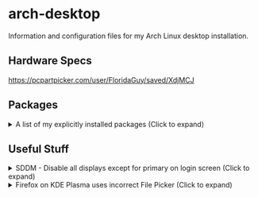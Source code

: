 # arch-desktop
Information and configuration files for my Arch Linux desktop installation.

## Hardware Specs
https://pcpartpicker.com/user/FloridaGuy/saved/XdjMCJ

## Packages
<details>
 <summary>A list of my explicitly installed packages (Click to expand)</summary>

  https://archlinux.org/packages/
  ### Core
   - `amd-ucode`
   - [`base`](https://archlinux.org/packages/core/any/base/) (meta package)
   - `base-devel` (meta package)
   - `btrfs-progs`
   - `linux`
   - `linux-firmware`
   - `nano`
  ### Extra
   - `ark`
   - `ffmpegthumbs`
   - `firefox`
   - `flatpak`
   - `flatpak-kcm`
   - `fwupd`
   - `git`
   - `gwenview`
   - `i2c-tools`
   - `kcolorchooser`
   - `kdegraphics-thumbnailers`
   - `kio-gdrive`
   - `libdvdcss`
   - `libreoffice-fresh`
   - `libva-mesa-driver`
   - `libva-utils`
   - `libva-vdpau-driver`
   - `mesa`
   - `mesa-vdpau`
   - `nano-syntax-highlighting`
   - `neofetch`
   - `networkmanager`
   - `obs-studio`
   - `openrgb`
   - [`plasma-meta`](https://archlinux.org/packages/extra/any/plasma-meta/) (meta package)
   - `qemu-full`
   - `shotcut`
   - `spectacle`
   - `ufw`
   - `vdpauinfo`
   - `vulkan-radeon`
   - `xf86-video-amdgpu`
  ### Multilib
   [(Must be manually enabled)](https://wiki.archlinux.org/title/Official_repositories#Enabling_multilib)
   - `lib32-mesa`
   - `lib32-vulkan-radeon `
   - `steam`
  ### AUR
   - `mkinitcpio-firmware`
   - `paru`
   - `ventoy`
   - `vesktop`
  ### Flatpak
   - `com.spotify.Client`
</details>

## Useful Stuff
<details>
 <summary>SDDM - Disable all displays except for primary on login screen (Click to expand)</summary>

  - See configuration file: `/usr/share/sddm/scripts/Xsetup`
</details>

<details>
 <summary>Firefox on KDE Plasma uses incorrect File Picker (Click to expand)</summary>
  
  - Go to `about:config` and set `widget.use-xdg-desktop-portal.file-picker` from `2` to `1`. <br />
  *(Working as of Firefox Version 123.0)* <br />
  https://wiki.archlinux.org/title/Firefox#KDE_integration
</details>
